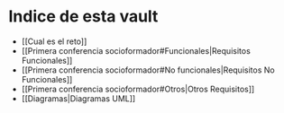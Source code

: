 # Indice de esta vault
- [[Cual es el reto]]
- [[Primera conferencia socioformador#Funcionales|Requisitos Funcionales]]
- [[Primera conferencia socioformador#No funcionales|Requisitos No Funcionales]]
- [[Primera conferencia socioformador#Otros|Otros Requisitos]]
- [[Diagramas|Diagramas UML]]